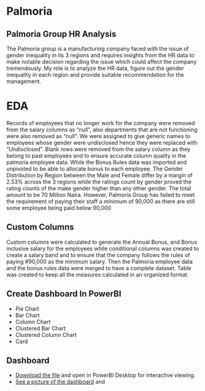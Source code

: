 # Palmoria
## Palmoria Group HR Analysis
The Palmoria group is a manufacturing company faced with the issue of gender inequality in its 3 regions and requires insights from the HR data to make notable decision regarding the issue which could affect the company tremendously.
My role is to analyze the HR data, figure out the gender inequality in each region and provide suitable recommendation for the management.

# EDA 
Records of employees that no longer work for the company were removed from the salary columns as “null”, also departments that are not functioning were also removed as “null”.
We were assigned to give generic names to employees whose gender were undisclosed hence they were replaced with “Undisclosed”.
Blank rows were removed from the salary column as they belong to past employees and to ensure accurate column quality in the palmoria employee data.
While the Bonus Rules data was imported and unpivoted to be able to allocate bonus to each employee.
The Gender Distribution by Region between the Male and Female differ by a margin of 2.53% across the 3 regions while the ratings count by gender proved the rating counts of the make gender higher than any other gender.
The total amount to be 70 Million Naira.
However, Palmoria Group has failed to meet the requirement of paying their staff a minimum of 90,000 as there are still some employee being paid below 90,000

## Custom Columns
Custom columns were calculated to generate the Annual Bonus, and Bonus inclusive salary for the employees while conditional columns was created to create a salary band and to ensure that the company follows the rules of paying #90,000 as the minimum salary. Then the Palmoria employee data and the bonus rules data were merged to have a complete dataset.
Table was created to keep all the measures calculated in an organized format.

## Create Dashboard In PowerBI
 * Pie Chart
* Bar Chart
* Column Chart
* Clustered Bar Chart
* Clustered Column Chart
* Card
## Dashboard
* [ Download the file](https://github.com/moyin20/Palmoria/blob/main/Assignment.pbix) and open in PowerBI Desktop for interactive viewing.
* [See a picture of the dashboard](https://github.com/moyin20/Palmoria/blob/main/Palmoria%20Dashboard%202.png) and 
